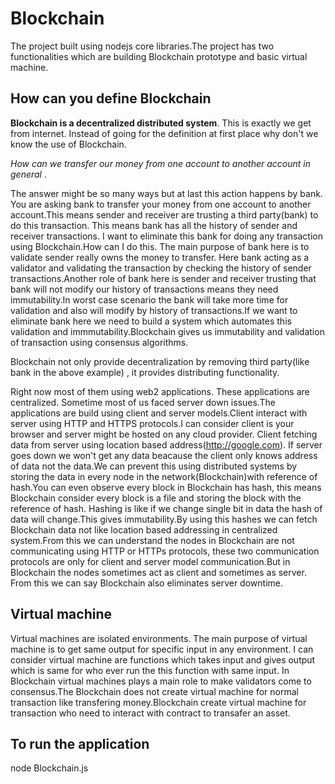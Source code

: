 # Blockchain

The project built using nodejs core libraries.The project has two functionalities which are building Blockchain prototype and basic virtual machine.

## How can you define Blockchain

__Blockchain is a decentralized distributed system__. This is exactly we get from internet.
Instead of going for the definition at first place why don't we know the use of Blockchain.


_How can we transfer our money from one account to another account in general_ . 

The answer might be so many ways but at last this action happens by bank. You are asking bank to transfer your money from one account to another account.This means sender and receiver are trusting a third party(bank) to do this transaction. This means bank has all the history of sender and receiver transactions. I want to eliminate this bank for doing any transaction using Blockchain.How can I do this. The main purpose of bank here is to validate sender really owns the money to transfer. Here bank acting as a validator and validating the transaction by checking the history of sender transactions.Another role of bank here is sender and receiver trusting that bank will not modify our history of transactions means they need immutability.In worst case scenario the bank will take more time for validation and also will modify by history of transactions.If we want to eliminate bank here we need to build a system which automates this validation and immmutability.Blockchain gives us immutability and validation of transaction using consensus algorithms.


Blockchain not only provide decentralization by removing third party(like bank in the above example) , it provides distributing functionality.

Right now most of them using web2 applications. These applications are centralized. Sometime most of us faced server down issues.The applications are build using client and server models.Client interact with server using HTTP and HTTPS protocols.I can consider client is your browser and server might be hosted on any cloud provider. Client fetching data from server using location based address(http://google.com). If server goes down we won't get any data beacause the client only knows address of data not the data.We can prevent this using distributed systems by storing the data in every node in the network(Blockchain)with reference of hash.You can even observe every block in Blockchain has hash, this means Blockchain consider every block is a file and storing the block with the reference of hash. Hashing is like if we change single bit in data the hash of data will change.This gives immutability.By using this hashes we can fetch Blockchain data not like location based addressing in centralized system.From this we can understand the nodes in Blockchain are not communicating using HTTP or HTTPs protocols, these two communication protocols are only for client and server model communication.But in Blockchain the nodes sometimes act as client and sometimes as server. From this we can say Blockchain also eliminates server downtime.

## Virtual machine

Virtual machines are isolated environments. The main purpose of virtual machine is to get same output for specific input in any environment. I can consider virtual machine are functions which takes input and gives output which is same for who ever run the this function with same input. In Blockchain virtual machines plays a main role to make validators come to consensus.The Blockchain does not create virtual machine for normal transaction like transfering money.Blockchain create virtual machine for transaction who need to interact with contract to transafer an asset.


## To run the application
 node Blockchain.js
